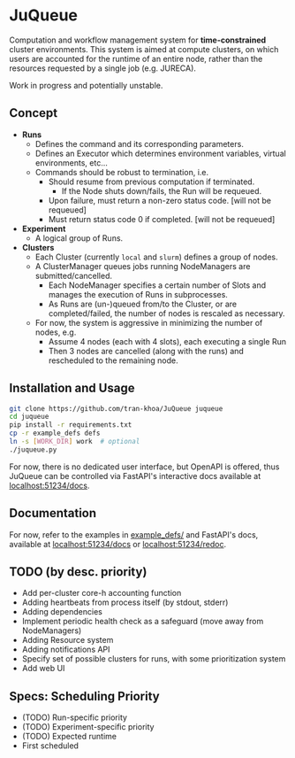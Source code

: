 # JuQueue
Computation and workflow management system for **time-constrained** cluster environments.
This system is aimed at compute clusters, on which users are accounted for the runtime of an entire node, 
rather than the resources requested by a single job (e.g. JURECA).

Work in progress and potentially unstable.

## Concept
- **Runs**
  - Defines the command and its corresponding parameters.
  - Defines an Executor which determines environment variables, virtual environments, etc...
  - Commands should be robust to termination, i.e.  
    - Should resume from previous computation if terminated.
      - If the Node shuts down/fails, the Run will be requeued.
    - Upon failure, must return a non-zero status code. [will not be requeued]
    - Must return status code 0 if completed. [will not be requeued]
- **Experiment**
  - A logical group of Runs.
- **Clusters**
  - Each Cluster (currently `local` and `slurm`) defines a group of nodes.
  - A ClusterManager queues jobs running NodeManagers are submitted/cancelled.
    - Each NodeManager specifies a certain number of Slots and manages the execution of Runs in subprocesses.
    - As Runs are (un-)queued from/to the Cluster, or are completed/failed, the number of nodes is rescaled as necessary.
  - For now, the system is aggressive in minimizing the number of nodes, e.g.
    - Assume 4 nodes (each with 4 slots), each executing a single Run
    - Then 3 nodes are cancelled (along with the runs) and rescheduled to the remaining node. 

## Installation and Usage
```bash
git clone https://github.com/tran-khoa/JuQueue juqueue
cd juqueue
pip install -r requirements.txt
cp -r example_defs defs
ln -s [WORK_DIR] work  # optional
./juqueue.py
```
For now, there is no dedicated user interface, but OpenAPI is offered, 
thus JuQueue can be controlled via FastAPI's interactive docs 
available at [localhost:51234/docs](http://localhost:51234/docs).

## Documentation
For now, refer to the examples in [example_defs/](./example_defs) and FastAPI's docs,
available at [localhost:51234/docs](http://localhost:51234/docs)
or [localhost:51234/redoc](http://localhost:51234/redoc).

## TODO (by desc. priority)
- Add per-cluster core-h accounting function
- Adding heartbeats from process itself (by stdout, stderr)
- Adding dependencies
- Implement periodic health check as a safeguard (move away from NodeManagers)
- Adding Resource system
- Adding notifications API
- Specify set of possible clusters for runs, with some prioritization system
- Add web UI

## Specs: Scheduling Priority
- (TODO) Run-specific priority
- (TODO) Experiment-specific priority
- (TODO) Expected runtime
- First scheduled
